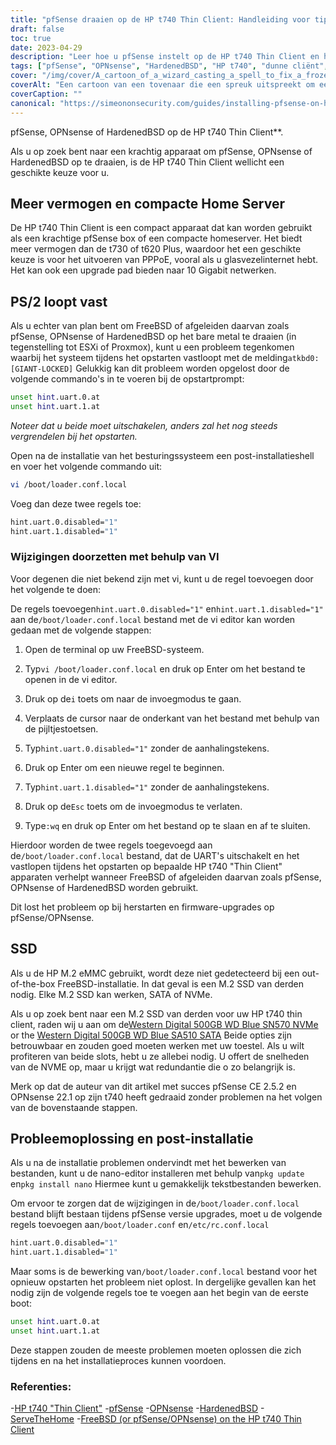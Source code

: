 ```yaml
---
title: "pfSense draaien op de HP t740 Thin Client: Handleiding voor tips en probleemoplossing"
draft: false
toc: true
date: 2023-04-29
description: "Leer hoe u pfSense instelt op de HP t740 Thin Client en hoe u mogelijke problemen oplost, zoals vastlopen en problemen met SSD-detectie."
tags: ["pfSense", "OPNsense", "HardenedBSD", "HP t740", "dunne cliënt", "homeserver", "PPPoE", "FreeBSD", "opstartprompt", "loader.conf.local", "nano-editor", "SSD-detectie", "M.2 SSD", "Western Digital", "probleemoplossing", "post-installatie", "UART", "ESXi", "Proxmox"]
cover: "/img/cover/A_cartoon_of_a_wizard_casting_a_spell_to_fix_a_frozen_computer.png"
coverAlt: "Een cartoon van een tovenaar die een spreuk uitspreekt om een bevroren computer te repareren, met een tekstballon die zegt Probleem opgelost"
coverCaption: ""
canonical: "https://simeononsecurity.com/guides/installing-pfsense-on-hp-t740-thin-client/"
---
```

 pfSense, OPNsense of HardenedBSD op de HP t740 Thin Client**.

Als u op zoek bent naar een krachtig apparaat om pfSense, OPNsense of HardenedBSD op te draaien, is de HP t740 Thin Client wellicht een geschikte keuze voor u.

## Meer vermogen en compacte Home Server

De HP t740 Thin Client is een compact apparaat dat kan worden gebruikt als een krachtige pfSense box of een compacte homeserver. Het biedt meer vermogen dan de t730 of t620 Plus, waardoor het een geschikte keuze is voor het uitvoeren van PPPoE, vooral als u glasvezelinternet hebt. Het kan ook een upgrade pad bieden naar 10 Gigabit netwerken.

## PS/2 loopt vast

Als u echter van plan bent om FreeBSD of afgeleiden daarvan zoals pfSense, OPNsense of HardenedBSD op het bare metal te draaien (in tegenstelling tot ESXi of Proxmox), kunt u een probleem tegenkomen waarbij het systeem tijdens het opstarten vastloopt met de melding`atkbd0: [GIANT-LOCKED]` Gelukkig kan dit probleem worden opgelost door de volgende commando's in te voeren bij de opstartprompt:

```bash
unset hint.uart.0.at
unset hint.uart.1.at
```

*Noteer dat u beide moet uitschakelen, anders zal het nog steeds vergrendelen bij het opstarten.*

Open na de installatie van het besturingssysteem een post-installatieshell en voer het volgende commando uit:

```bash
vi /boot/loader.conf.local
```
Voeg dan deze twee regels toe:
```bash
hint.uart.0.disabled="1"
hint.uart.1.disabled="1"
```

### Wijzigingen doorzetten met behulp van VI
Voor degenen die niet bekend zijn met vi, kunt u de regel toevoegen door het volgende te doen:

De regels toevoegen`hint.uart.0.disabled="1"` en`hint.uart.1.disabled="1"` aan de`/boot/loader.conf.local` bestand met de vi editor kan worden gedaan met de volgende stappen:

1. Open de terminal op uw FreeBSD-systeem.

2. Typ`vi /boot/loader.conf.local` en druk op Enter om het bestand te openen in de vi editor.

3. Druk op de`i` toets om naar de invoegmodus te gaan.

4. Verplaats de cursor naar de onderkant van het bestand met behulp van de pijltjestoetsen.

5. Typ`hint.uart.0.disabled="1"` zonder de aanhalingstekens.

6. Druk op Enter om een nieuwe regel te beginnen.

7. Typ`hint.uart.1.disabled="1"` zonder de aanhalingstekens.

8. Druk op de`Esc` toets om de invoegmodus te verlaten.

9. Type`:wq` en druk op Enter om het bestand op te slaan en af te sluiten.

Hierdoor worden de twee regels toegevoegd aan de`/boot/loader.conf.local` bestand, dat de UART's uitschakelt en het vastlopen tijdens het opstarten op bepaalde HP t740 "Thin Client" apparaten verhelpt wanneer FreeBSD of afgeleiden daarvan zoals pfSense, OPNsense of HardenedBSD worden gebruikt.

Dit lost het probleem op bij herstarten en firmware-upgrades op pfSense/OPNsense.

## SSD

Als u de HP M.2 eMMC gebruikt, wordt deze niet gedetecteerd bij een out-of-the-box FreeBSD-installatie. In dat geval is een M.2 SSD van derden nodig. Elke M.2 SSD kan werken, SATA of NVMe.

Als u op zoek bent naar een M.2 SSD van derden voor uw HP t740 thin client, raden wij u aan om de[Western Digital 500GB WD Blue SN570 NVMe](https://amzn.to/44bFCBk) or the [Western Digital 500GB WD Blue SA510 SATA](https://amzn.to/3AEbd0V) Beide opties zijn betrouwbaar en zouden goed moeten werken met uw toestel. Als u wilt profiteren van beide slots, hebt u ze allebei nodig. U offert de snelheden van de NVME op, maar u krijgt wat redundantie die o zo belangrijk is.

Merk op dat de auteur van dit artikel met succes pfSense CE 2.5.2 en OPNsense 22.1 op zijn t740 heeft gedraaid zonder problemen na het volgen van de bovenstaande stappen.

## Probleemoplossing en post-installatie

Als u na de installatie problemen ondervindt met het bewerken van bestanden, kunt u de nano-editor installeren met behulp van`pkg update` en`pkg install nano` Hiermee kunt u gemakkelijk tekstbestanden bewerken.

Om ervoor te zorgen dat de wijzigingen in de`/boot/loader.conf.local` bestand blijft bestaan tijdens pfSense versie upgrades, moet u de volgende regels toevoegen aan`/boot/loader.conf` en`/etc/rc.conf.local` 
```bash
hint.uart.0.disabled="1"
hint.uart.1.disabled="1"
```

Maar soms is de bewerking van`/boot/loader.conf.local` bestand voor het opnieuw opstarten het probleem niet oplost. In dergelijke gevallen kan het nodig zijn de volgende regels toe te voegen aan het begin van de eerste boot:

```bash
unset hint.uart.0.at
unset hint.uart.1.at
```

Deze stappen zouden de meeste problemen moeten oplossen die zich tijdens en na het installatieproces kunnen voordoen.

### Referenties:
-[HP t740 "Thin Client"](https://www8.hp.com/us/en/thin-clients/t740.html)
-[pfSense](https://www.pfsense.org/)
-[OPNsense](https://opnsense.org/)
-[HardenedBSD](https://hardenedbsd.org/)
-[ServeTheHome](https://www.servethehome.com/hp-t740-thin-client-review/)
-[FreeBSD (or pfSense/OPNsense) on the HP t740 Thin Client](https://www.neelc.org/posts/hp-t740-freebsd/)